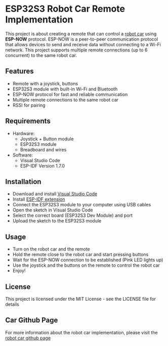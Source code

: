 # ESP32S3 Robot Car Remote Implementation

This project is about creating a remote that can control a [robot car](https://github.com/kaizen42u/ESP32S3-CAR) using **ESP-NOW** protocol. ESP-NOW is a peer-to-peer communication protocol that allows devices to send and receive data without connecting to a Wi-Fi network. This project supports multiple remote connections (up to 6 concurrent) to the same robot car.

## Features

- Remote with a joystick, buttons
- ESP32S3 module with built-in Wi-Fi and Bluetooth
- ESP-NOW protocol for fast and reliable communication
- Multiple remote connections to the same robot car
- RSSI for pairing

## Requirements

- Hardware:
  - Joystick + Button module
  - ESP32S3 module
  - Breadboard and wires
- Software:
  - Visual Studio Code
  - ESP-IDF Version 1.7.0

## Installation

- Download and install [Visual Studio Code](https://code.visualstudio.com/)
- Install [ESP-IDF extension](https://marketplace.visualstudio.com/items?itemName=espressif.esp-idf-extension)
- Connect the ESP32S3 module to your computer using USB cables
- Open the sketch in Visual Studio Code
- Select the correct board (ESP32S3 Dev Module) and port
- Upload the sketch to the ESP32S3 module

## Usage

- Turn on the robot car and the remote
- Hold the remote close to the robot car and start pressing buttons
- Wait for the ESP-NOW connection to be established (Pink LED lights up)
- Use the joystick and the buttons on the remote to control the robot car
- Enjoy!

## License

This project is licensed under the MIT License - see the LICENSE file for details

## Car Github Page

For more information about the robot car implementation, please visit the [robot car github page](https://github.com/kaizen42u/ESP32S3-CAR)
